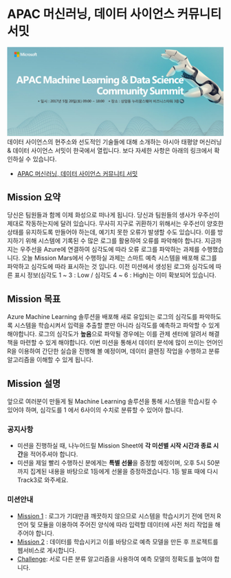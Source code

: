 # APAC 머신러닝, 데이터 사이언스 커뮤니티 서밋 

![0_01](images/0_01.PNG)
데이터 사이언스의 현주소와 선도적인 기술들에 대해 소개하는 아시아 태평양 머신러닝 & 데이터 사이언스 서밋이 한국에서 열립니다. 보다 자세한 사항은 아래의 링크에서 확인하실 수 있습니다. 
* [APAC 머신러닝, 데이터 사이언스 커뮤니티 서밋](http://onoffmix.com/event/97444)

## Mission 요약

당신은 팀원들과 함께 이제 화성으로 떠나게 됩니다. 당신과 팀원들의 생사가 우주선이 제대로 작동하는지에 달려 있습니다. 무사히 지구로 귀환하기 위해서는 우주선이 양호한 상태를 유지하도록 만들어야 하는데, 예기치 못한 오류가 발생할 수도 있습니다. 이를 방지하기 위해 시스템에 기록된 수 많은 로그를 활용하여 오류를 파악해야 합니다. 지금까지는 우주선을 Azure에 연결하여 심각도에 따라 오류 로그를 파악하는 과제를 수행했습니다. 오늘 Mission Mars에서 수행하실 과제는 스마트 예측 시스템을 배포해 로그를 파악하고 심각도에 따라 표시하는 것 입니다. 이전 미션에서 생성된 로그와 심각도에 따른 표시 정보(심각도 1 ~ 3 : Low / 심각도 4 ~ 6 : High)는 이미 확보되어 있습니다.

## Mission 목표

Azure Machine Learning 솔루션을 배포해 새로 유입되는 로그의 심각도를 파악하도록 시스템을 학습시켜서 입력을 추출할 뿐만 아니라 심각도를 예측하고 파악할 수 있게 해야합니다. 로그의 심각도가 **높음**으로 파악될 경우에는 이를 관제 센터에 알려서 해결책을 마련할 수 있게 해야합니다.
이번 미션을 통해서 데이터 분석에 많이 쓰이는 언어인 R을 이용하여 간단한 실습을 진행해 볼 예정이며, 데이터 클렌징 작업을 수행하고 분류 알고리즘을 이해할 수 있게 됩니다. 

## Mission 설명

앞으로 여러분이 만들게 될 Machine Learning 솔루션을 통해 시스템을 학습시킬 수 있어야 하며, 심각도를 1 에서 6사이의 수치로 분류할 수 있어야 합니다.

### 공지사항

* 미션을 진행하실 때, 나누어드릴 Mission Sheet에 **각 미션별 시작 시간과 종료 시간**을 적어주셔야 합니다.
* 미션을 제일 빨리 수행하신 분에게는 **특별 선물**을 증정할 예정이며, 오후 5시 50분 까지 집계된 내용을 바탕으로 1등에게 선물을 증정하겠습니다. 1등 발표 때에 다시 Track3로 와주세요.

### 미션안내

* [Mission 1](https://github.com/APAC-EVENT/Mission-Mars/blob/master/1.Mission1.md) : 로그가 기대만큼 깨끗하지 않으므로 시스템을 학습시키기 전에 먼저 R 언어 및 모듈을 이용하여 주어진 양식에 따라 입력할 데이터에 사전 처리 작업을 해주어야 합니다.
* [Mission 2](https://github.com/APAC-EVENT/Mission-Mars/blob/master/2.Mission2.md) : 데이터를 학습시키고 이를 바탕으로 예측 모델을 만든 후 프로젝트를 웹서비스로 게시합니다.
* [Challenge](https://github.com/APAC-EVENT/Mission-Mars/blob/master/3.Challenge.md): 서로 다른 분류 알고리즘을 사용하여 예측 모델의 정확도를 높여야 합니다.
